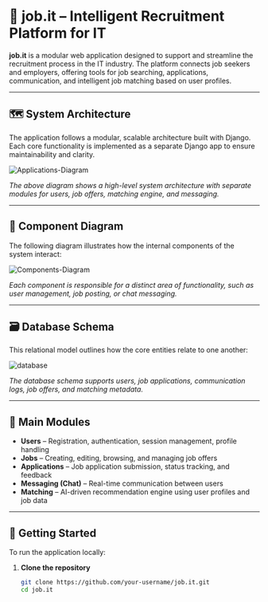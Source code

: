 # 💼 job.it – Intelligent Recruitment Platform for IT

**job.it** is a modular web application designed to support and streamline the recruitment process in the IT industry. The platform connects job seekers and employers, offering tools for job searching, applications, communication, and intelligent job matching based on user profiles.

---

## 🗺️ System Architecture

The application follows a modular, scalable architecture built with Django. Each core functionality is implemented as a separate Django app to ensure maintainability and clarity.

![Applications-Diagram](https://github.com/user-attachments/assets/6fba49a9-da47-4db6-9fb0-f52ea53d2b30)

*The above diagram shows a high-level system architecture with separate modules for users, job offers, matching engine, and messaging.*

---

## 🧩 Component Diagram

The following diagram illustrates how the internal components of the system interact:

![Components-Diagram](https://github.com/user-attachments/assets/33bf8c30-0c24-40b9-bd8f-1bea2f745baf)

*Each component is responsible for a distinct area of functionality, such as user management, job posting, or chat messaging.*

---

## 🗃️ Database Schema

This relational model outlines how the core entities relate to one another:

![database](https://github.com/user-attachments/assets/d172af03-ad89-434a-9807-473caad89b6f)

*The database schema supports users, job applications, communication logs, job offers, and matching metadata.*

---

## 🧠 Main Modules

- **Users** – Registration, authentication, session management, profile handling
- **Jobs** – Creating, editing, browsing, and managing job offers
- **Applications** – Job application submission, status tracking, and feedback
- **Messaging (Chat)** – Real-time communication between users
- **Matching** – AI-driven recommendation engine using user profiles and job data

---

## 🚀 Getting Started

To run the application locally:

1. **Clone the repository**
   ```bash
   git clone https://github.com/your-username/job.it.git
   cd job.it
